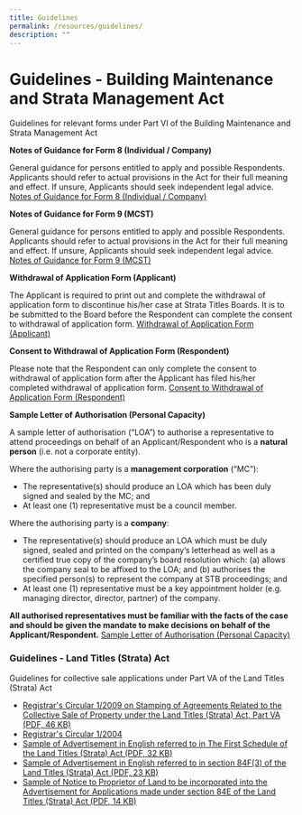 ```yaml
---
title: Guidelines
permalink: /resources/guidelines/
description: ""
---
```

# Guidelines - Building Maintenance and Strata Management Act


Guidelines for relevant forms under Part VI of the Building Maintenance and Strata Management Act

**Notes of Guidance for Form 8 (Individual / Company)**

General guidance for persons entitled to apply and possible Respondents. Applicants should refer to actual provisions in the Act for their full meaning and effect. If unsure, Applicants should seek independent legal advice. 
[Notes of Guidance for Form 8 (Individual / Company)](/files/Guidelines/notes-of-guidance-for-form-8(individual-company).pdf)

**Notes of Guidance for Form 9 (MCST)**

General guidance for persons entitled to apply and possible Respondents. Applicants should refer to actual provisions in the Act for their full meaning and effect. If unsure, Applicants should seek independent legal advice.
[Notes of Guidance for Form 9 (MCST)](/files/Guidelines/notes-of-guidance-for-form-9(mcst).pdf)

**Withdrawal of Application Form (Applicant)**

The Applicant is required to print out and complete the withdrawal of application form to discontinue his/her case at Strata Titles Boards. It is to be submitted to the Board before the Respondent can complete the consent to withdrawal of application form.
[Withdrawal of Application Form (Applicant)](/files/Guidelines/withdrawal-of-application-form(applicant)-060821.pdf)

**Consent to Withdrawal of Application Form (Respondent)**

Please note that the Respondent can only complete the consent to withdrawal of application form after the Applicant has filed his/her completed withdrawal of application form.
[Consent to Withdrawal of Application Form (Respondent)](/files/Guidelines/consent-to-withdrawal-of-application-form(respondent)-06082021.pdf)

**Sample Letter of Authorisation (Personal Capacity)**

A sample letter of authorisation (“LOA”) to authorise a representative to attend proceedings on behalf of an Applicant/Respondent who is a **natural person** (i.e. not a corporate entity).  
  
Where the authorising party is a **management corporation** (“MC”):

*   The representative(s) should produce an LOA which has been duly signed and sealed by the MC; and
*   At least one (1) representative must be a council member.

Where the authorising party is a **company**:

*   The representative(s) should produce an LOA which must be duly signed, sealed and printed on the company’s letterhead as well as a certified true copy of the company’s board resolution which: (a) allows the company seal to be affixed to the LOA; and (b) authorises the specified person(s) to represent the company at STB proceedings; and
*   At least one (1) representative must be a key appointment holder (e.g. managing director, director, partner) of the company.

**All authorised representatives must be familiar with the facts of the case and should be given the mandate to make decisions on behalf of the Applicant/Respondent.**
[Sample Letter of Authorisation (Personal Capacity)](/files/Guidelines/sample-letter-of-authorisation.pdf)

### Guidelines - Land Titles (Strata) Act

Guidelines for collective sale applications under Part VA of the Land Titles (Strata) Act
* [Registrar's Circular 1/2009 on Stamping of Agreements  Related to the Collective Sale of Property under the Land Titles (Strata) Act, Part VA (PDF, 46 KB)](/files/Guidelines/registrars-circular-12009.pdf)
* [Registrar's Circular 1/2004](/resources/registrars-circular/)
* [Sample of Advertisement in English referred to in The First Schedule of the Land Titles (Strata) Act (PDF, 32 KB)](/files/Guidelines/sample%20of%20advertisement%20in%20english%20referred%20to%20in%20the%20first%20schedule%20of%20the%20land%20titles%20(strata)%20act.pdf)
* [Sample of Advertisement in English referred to in section 84F(3) of the Land Titles (Strata) Act (PDF, 23 KB)](/files/Guidelines/sample-of-advertisement-in-english-referred-to-in-section-84f3.pdf)
* [Sample of Notice to Proprietor of Land to be incorporated into the Advertisement for Applications made under section 84E of the Land Titles (Strata) Act (PDF, 14 KB)](/files/Guidelines/sample-of-notice-to-proprietor-of-land.pdf)